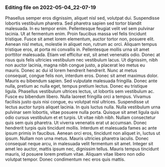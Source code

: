 

### Editing file on 2022-05-04_22-07-19

Phasellus semper eros dignissim, aliquet nisl sed, volutpat dui. Suspendisse lobortis vestibulum pharetra. Sed pharetra sapien sed tortor blandit malesuada. In eu tempor enim. Pellentesque feugiat velit vel sem pulvinar lacinia. Ut at fermentum enim. Proin faucibus massa vel felis tincidunt tristique. Fusce sit amet lorem elementum, auctor tortor non, posuere elit.
Aenean nisl metus, molestie in aliquet non, rutrum ac orci. Aliquam tempus tristique eros, at porta mi convallis in. Pellentesque mollis urna sit amet porttitor malesuada. Etiam vel efficitur est, sit amet venenatis odio. Donec at risus quis felis ultricies vestibulum nec vestibulum lacus. Ut dignissim, nibh non auctor lacinia, magna nibh congue justo, a placerat leo metus eu mauris. Donec ac dui id lorem hendrerit hendrerit. Nunc at metus consequat, congue felis non, interdum eros. Donec sit amet maximus dolor. Mauris eu bibendum sapien. Sed vulputate malesuada fringilla. Donec ante nulla, pretium ac nulla eget, tempus pretium lectus.
Donec eu tristique ligula. Phasellus vestibulum ultrices lectus, ut lobortis sem vestibulum ac. Fusce eu bibendum libero. Nulla laoreet fringilla orci a tempus. Vivamus facilisis justo quis nisi congue, eu volutpat nisl ultrices. Suspendisse ut lectus auctor turpis aliquet lacinia. In quis luctus nulla. Nulla vestibulum urna pulvinar sem lobortis, vitae posuere nulla porta. Quisque sit amet ligula quis odio cursus vestibulum et et turpis. Ut vitae nibh nibh. Nullam consectetur quis sem quis pharetra. Ut viverra venenatis erat ut accumsan. Donec hendrerit turpis quis tincidunt mollis. Interdum et malesuada fames ac ante ipsum primis in faucibus. Aenean orci eros, tincidunt non aliquet in, luctus ut ipsum.
Nullam non urna metus. Mauris ultricies pharetra iaculis. Donec consequat neque arcu, in malesuada velit fermentum sit amet. Integer sit amet leo auctor, mattis ipsum nec, dignissim tellus. Mauris tempus tincidunt mauris, id posuere lorem pretium vitae. Aliquam vitae libero non odio volutpat tempor. Donec condimentum nec eros quis mattis.


